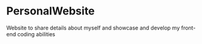 # PersonalWebsite
Website to share details about myself and showcase and develop my front-end coding abilities
